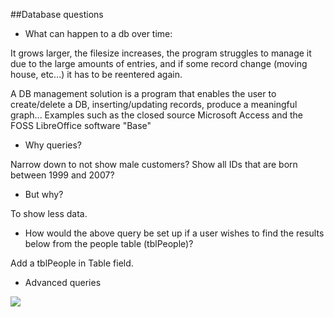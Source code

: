 ##Database questions

* What can happen to a db over time:

It grows larger, the filesize increases, the program struggles to manage it due to the large amounts of entries, and if some record change (moving house, etc...) it has to be reentered again.

A DB management solution is a program that enables the user to create/delete a DB, inserting/updating records, produce a meaningful graph... Examples such as the closed source Microsoft Access and the FOSS LibreOffice software "Base"

* Why queries?

Narrow down to not show male customers? Show all IDs that are born between 1999 and 2007?

* But why?

To show less data.

* How would the above query be set up if a user wishes to find the results below from the people table (tblPeople)?

Add a tblPeople in Table field.

* Advanced queries

![](http://i.imgur.com/s8aylII.png?2)

